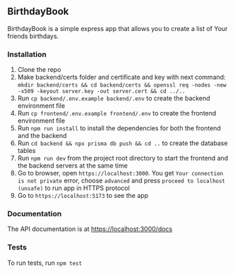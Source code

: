 ## BirthdayBook

BirthdayBook is a simple express app that allows you to create a list of Your friends birthdays.

### Installation

1. Clone the repo
2. Make backend/certs folder and certificate and key with next command: `mkdir backend/certs && cd backend/certs && openssl req -nodes -new -x509 -keyout server.key -out server.cert && cd ../..`
3. Run `cp backend/.env.example backend/.env` to create the backend environment file
4. Run `cp frontend/.env.example frontend/.env` to create the frontend environment file
5. Run `npm run install` to install the dependencies for both the frontend and the backend
6. Run `cd backend && npx prisma db push && cd ..` to create the database tables
7. Run `npm run dev` from the project root directory to start the frontend and the backend servers at the same time
8. Go to browser, open `https://localhost:3000`. You get `Your connection is not private` error, choose `advanced` and press `proceed to localhost (unsafe)` to run app in HTTPS protocol
9. Go to `https://localhost:5173` to see the app

### Documentation

The API documentation is at [https://localhost:3000/docs](http://localhost:3000/docs)


### Tests

To run tests, run `npm test`


